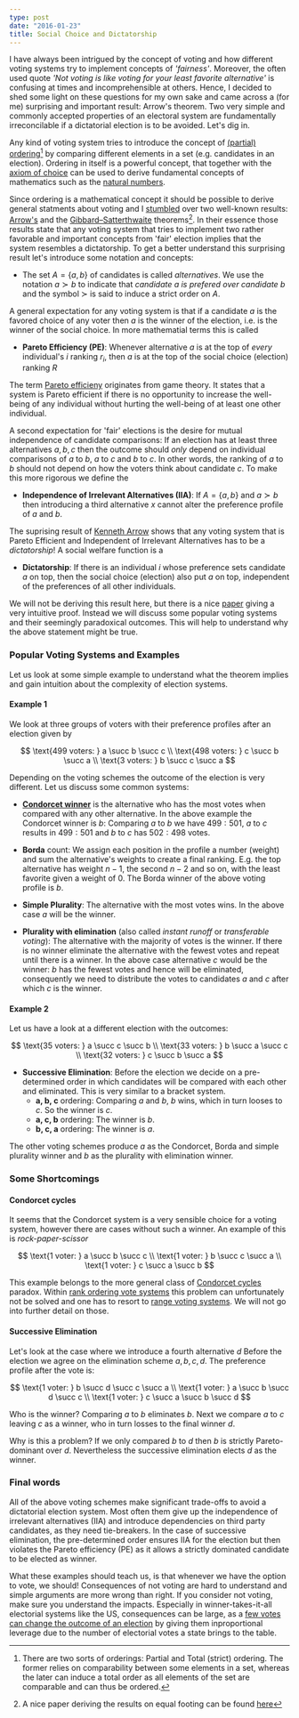 ```yaml
---
type: post
date: "2016-01-23"
title: Social Choice and Dictatorship
---
```


I have always been intrigued by the concept of voting and how different voting systems try to implement concepts of *'fairness'*. Moreover, the often used quote *'Not voting is like voting for your least favorite alternative'* is confusing at times and incomprehensible at others. Hence, I decided to shed some light on these questions for my own sake and came across a (for me) surprising and important result: Arrow's theorem. Two very simple and commonly accepted properties of an electoral system are fundamentally irreconcilable if a dictatorial election is to be avoided. Let's dig in.

Any kind of voting system tries to introduce the concept of [(partial) ordering](https://en.wikipedia.org/wiki/Partially_ordered_set)[^fn-ordering] by comparing different elements in a set (e.g. candidates in an election). Ordering in itself is a powerful concept, that together with the [axiom of choice](https://en.wikipedia.org/wiki/Axiom_of_choice) can be used to derive fundamental concepts of mathematics such as the [natural numbers](https://en.wikipedia.org/wiki/Natural_number).

Since ordering is a mathematical concept it should be possible to derive general statments about voting and I [stumbled](https://class.coursera.org/gametheory2-003) over two well-known results: [Arrow's](https://en.wikipedia.org/wiki/Arrow%27s_impossibility_theorem) and the [Gibbard–Satterthwaite](https://en.wikipedia.org/wiki/Gibbard%E2%80%93Satterthwaite_theorem) theorems[^fn-theorem-reference]. In their essence those results state that any voting system that tries to implement two rather favorable and important concepts from 'fair' election implies that the system resembles a dictatorship. To get a better understand this surprising result let's introduce some notation and concepts:

- The set $A=\{a,b\}$ of candidates is called *alternatives*. We use the notation $a\succ b$ to indicate that *candidate $a$ is prefered over candidate $b$* and the symbol $\succ$ is said to induce a strict order on $A$.

A general expectation for any voting system is that if a candidate $a$ is the favored choice of any voter then $a$ is the winner of the election, i.e. is the winner of the social choice. In more mathematial terms this is called

- **Pareto Efficiency (PE)**: Whenever alternative $a$ is at the top of *every* individual's $i$ ranking $r_i$, then $a$ is at the top of the social choice (election) ranking $R$

The term [Pareto efficieny](https://en.wikipedia.org/wiki/Pareto_efficiency) originates from game theory. It states that a system is Pareto efficient if there is no opportunity to increase the well-being of any individual without hurting the well-being of at least one other individual.

A second expectation for 'fair' elections is the desire for mutual independence of candidate comparisons: If an election has at least three alternatives $a,b,c$ then the outcome should *only* depend on individual comparisons of $a$ to $b$, $a$ to $c$ and $b$ to $c$. In other words, the ranking of $a$ to $b$ should not depend on how the voters think about candidate $c$. To make this more rigorous we define the

- **Independence of Irrelevant Alternatives (IIA)**: If $A = \{a, b\}$ and $a\succ b$ then introducing a third alternative $x$ cannot alter the preference profile of $a$ and $b$.

The suprising result of [Kenneth Arrow](https://en.wikipedia.org/wiki/Kenneth_Arrow) shows that any voting system that is Pareto Efficient and Independent of Irrelevant Alternatives has to be a *dictatorship*! A social welfare function is a

- **Dictatorship**: If there is an individual $i$ whose preference sets candidate $a$ on top, then the social choice (election) also put $a$ on top, independent of the preferences of all other individuals.

We will not be deriving this result here, but there is a nice [paper](https://15bdb8d0-a-62cb3a1a-s-sites.googlegroups.com/site/philipjreny/arrow-gibbard-satterthwaite-econ-lett-2001.pdf) giving a very intuitive proof. Instead we will discuss some popular voting systems and their seemingly paradoxical outcomes. This will help to understand why the above statement might be true.

### Popular Voting Systems and Examples
Let us look at some simple example to understand what the theorem implies and gain intuition about the complexity of election systems.

#### Example 1
We look at three groups of voters with their preference profiles after an election given by

$$
\text{499 voters: } a \succ b \succ c \\
\text{498 voters: } c \succ b \succ a \\
\text{3 voters: } b \succ c \succ a
$$

Depending on the voting schemes the outcome of the election is very different. Let us discuss some common systems:

- **[Condorcet winner](https://en.wikipedia.org/wiki/Condorcet_criterion)** is the alternative who has the most votes when compared with any other alternative. In the above example the Condorcet winner is $b$: Comparing $a$ to $b$ we have $499:501$, $a$ to $c$ results in $499:501$ and $b$ to $c$ has $502:498$ votes.


- **Borda** count: We assign each position in the profile a number (weight) and sum the alternative's weights to create a final ranking. E.g. the top alternative has weight $n-1$, the second $n-2$ and so on, with the least favorite given a weight of $0$. The Borda winner of the above voting profile is $b$.

- **Simple Plurality**: The alternative with the most votes wins. In the above case $a$ will be the winner.

- **Plurality with elimination** (also called *instant runoff* or *transferable voting*): The alternative with the majority of votes is the winner. If there is no winner eliminate the alternative with the fewest votes and repeat until there is a winner. In the above case alternative $c$ would be the winner: $b$ has the fewest votes and hence will be eliminated, consequently we need to distribute the votes to candidates $a$ and $c$ after which $c$ is the winner.

#### Example 2
Let us have a look at a different election with the outcomes:

$$
\text{35 voters: } a \succ c \succ b \\
\text{33 voters: } b \succ a \succ c \\
\text{32 voters: } c \succ b \succ a
$$

- **Successive Elimination**: Before the election we decide on a pre-determined order in which candidates will be compared with each other and eliminated. This is very similar to a bracket system.
	- **a, b, c** ordering: Comparing $a$ and $b$, $b$ wins, which in turn looses to $c$. So the winner is $c$.
	- **a, c, b** ordering: The winner is $b$.
	- **b, c, a** ordering: The winner is $a$.

The other voting schemes produce $a$ as the Condorcet, Borda and simple plurality winner and $b$ as the plurality with elimination winner.

### Some Shortcomings

#### Condorcet cycles

It seems that the Condorcet system is a very sensible choice for a voting system, however there are cases without such a winner. An example of this is *rock-paper-scissor*

$$
\text{1 voter: } a \succ b \succ c \\
\text{1 voter: } b \succ c \succ a \\
\text{1 voter: } c \succ a \succ b
$$

This example belongs to the more general class of [Condorcet cycles](http://rangevoting.org/CondorcetCycles.html) paradox. Within [rank ordering vote systems](https://en.wikipedia.org/wiki/Ranked_voting_system) this problem can unfortunately not be solved and one has to resort to [range voting systems](https://en.wikipedia.org/wiki/Range_voting). We will not go into further detail on those.

#### Successive Elimination

Let's look at the case where we introduce a fourth alternative $d$ Before the election we agree on the elimination scheme $a, b, c, d$. The preference profile after the vote is:

$$
\text{1 voter: } b \succ d \succ c \succ a \\
\text{1 voter: } a \succ b \succ d \succ c \\
\text{1 voter: } c \succ a \succ b \succ d
$$

Who is the winner? Comparing $a$ to $b$ eliminates $b$. Next we compare $a$ to $c$ leaving $c$ as a winner, who in turn losses to the final winner $d$.

Why is this a problem? If we only compared $b$ to $d$ then $b$ is strictly Pareto-dominant over $d$. Nevertheless the successive elimination elects $d$ as the winner.


### Final words
All of the above voting schemes make significant trade-offs to avoid a dictatorial election system. Most often them give up the independence of irrelevant alternatives (IIA) and introduce dependencies on third party candidates, as they need tie-breakers. In the case of successive elimination, the pre-determined order ensures IIA for the election but then violates the Pareto efficiency (PE) as it allows a strictly dominated candidate to be elected as winner.

What these examples should teach us, is that whenever we have the option to vote, we should! Consequences of not voting are hard to understand and simple arguments are more wrong than right. If you consider not voting, make sure you understand the impacts. Especially in  winner-takes-it-all electorial systems like the US, consequences can be large, as a [few votes can change the outcome of an election](https://en.wikipedia.org/wiki/Florida_election_recount) by giving them inproportional leverage due to the number of electorial votes a state brings to the table.



[^fn-ordering]: There are two sorts of orderings: Partial and Total (strict) ordering. The former relies on comparability between some elements in a set, whereas the later can induce a total order as all elements of the set are comparable and can thus be ordered.

[^fn-theorem-reference]: A nice paper deriving the results on equal footing can be found [here](https://15bdb8d0-a-62cb3a1a-s-sites.googlegroups.com/site/philipjreny/arrow-gibbard-satterthwaite-econ-lett-2001.pdf)
